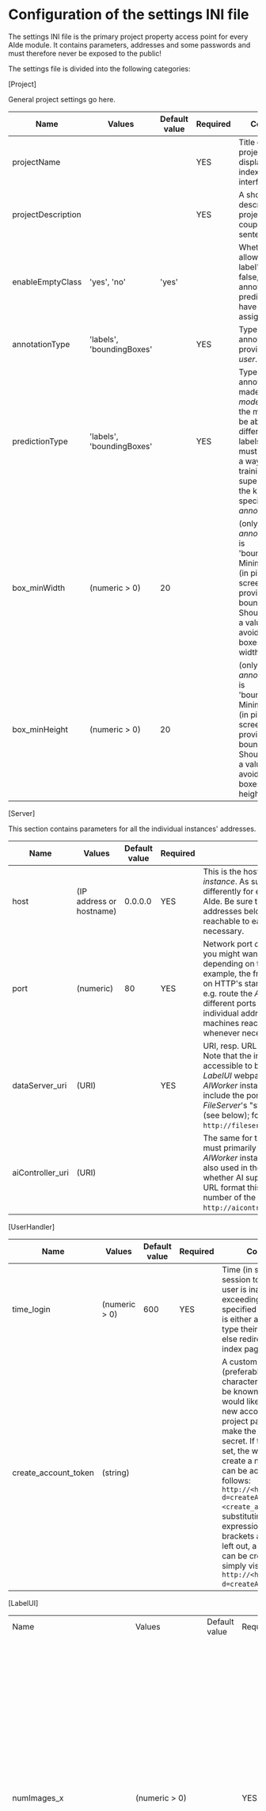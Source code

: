 # Configuration of the settings INI file

The settings INI file is the primary project property access point for every AIde module. It contains parameters, addresses and some passwords and must therefore never be exposed to the public!

The settings file is divided into the following categories:

[Project]

General project settings go here.

| Name |  Values | Default value | Required | Comments |
|--------------------|---------------------------|---------------|----------|-----------------------------------------------------------------------------------------------------------------------------------------------------------------------------------------------------------------------------------------|
| projectName |  |  | YES |  Title of the project. Will be displayed on the index and interface pages. |
| projectDescription |  |  | YES | A short description of the project in a couple of sentences. |
| enableEmptyClass | 'yes', 'no' | 'yes' |  | Whether or not to allow the "no label" class. If false, every annotation or prediction must have a label class assigned. |
| annotationType | 'labels', 'boundingBoxes' |  | YES | Type of annotations to be provided by the _user_. |
| predictionType | 'labels', 'boundingBoxes' |  | YES |  Type of annotations made by the _AI model_. Note that the model must be able to handle differing kinds of labels (i.e., it must implement a way to get training supervision from the kind of labels specified under _annotationType_). |
| box_minWidth | (numeric > 0) | 20 |  | (only needed if _annotationType_ is 'boundingBoxes') Minimum width (in pixels on the screen) for user-provided bounding boxes. Should be set to a value that avoids collapsing boxes into zero-width sizes. |
| box_minHeight | (numeric > 0) | 20 |  | (only needed if _annotationType_ is 'boundingBoxes') Minimum height  (in pixels on the screen) for user-provided bounding boxes. Should be  set to a value that avoids collapsing boxes into zero-height sizes. |


[Server]

This section contains parameters for all the individual instances' addresses.

| Name | Values | Default value | Required | Comments |
|------------------|--------------------------|---------------|----------|-----------------------------------------------------------------------------------------------------------------------------------------------------------------------------------------------------------------------------------------------------------------------------------------------------------------------------------------------------------------------------------------------------|
| host | (IP address or hostname) | 0.0.0.0 | YES | This is the host IP address _of the current instance_. As such, it might need to be set differently for every machine taking part in AIde. Be sure to change the individual addresses below to make the machines reachable to each other, whenever necessary. |
| port | (numeric) | 80 | YES | Network port _of the current instance_. Again, you might want to specify custom values depending on the machine here. For example, the frontend (_LabelUI_) might run on HTTP's standard port 80, but you can e.g. route the _AIWorker_ instances through different ports here.  Be sure to change the individual addresses below to make the machines reachable to each other, whenever necessary. |
| dataServer_uri | (URI) |  | YES | URI, resp. URL of the _FileServer_ instance. Note that the instance needs to be accessible to both the users accessing the _LabelUI_ webpage, as well as to any running _AIWorker_ instance.  In URL format this may include the port number **and** the _FileServer_'s "staticfiles_uri" parameter too (see below); for example: `http://fileserver.domain.com:67742/files`. |
| aiController_uri | (URI) |  |  | The same for the _AIController_ instance. This must primarily be accessible to running _AIWorker_ instances, but the value of it is also used in the frontend to determine whether AI support is enabled or not.  In URL format this may include the port number of the  _AIController_ too; for example:  `http://aicontroller.domain.com:67743`. |



[UserHandler]

| Name | Values | Default value | Required | Comments |
|----------------------|---------------|---------------|----------|--------------------------------------------------------------------------------------------------------------------------------------------------------------------------------------------------------------------------------------------------------------------------------------------------------------------------------------------------------------------------------------------------------------------------------------------------------------------------------------------------------------|
| time_login | (numeric > 0) | 600 | YES |  Time (in seconds) for a session to last if the user is inactive. Upon exceeding the threshold specified here, the user is either asked to re-type their password, or else redirected to the index page. |
| create_account_token | (string) |  |  | A custom string of (preferably) random characters required to be known to users who would like to create a new account on the project page. This is to make the project semi-secret. If this value is set, the webpage to create a new account can be accessed as follows: `http://<hostname>/?d=createAccount&t=<create_account_token>`, substituting the expressions in angular brackets accordingly. If left out, a new account can be created by simply visiting:  `http://<hostname>/?d=createAccount`. |


[LabelUI]



|  |  |  |  |  |
|------------------------------|--------------------------|-----------------|----------|-----------------------------------------------------------------------------------------------------------------------------------------------------------------------------------------------------------------------------------------------------------------------------------------------------------------------------------------------------------------------------------------------------------------------------------------------------------------------------------------------|
| Name | Values | Default value | Required | Comments |
| numImages_x | (numeric > 0) |  | YES | Number of images in horizontal direction to show on the interface page at a time. This follows [Bootstrap](https://getbootstrap.com/)'s 12-column layout, so numbers must be divisible accordingly. You might want to increase this number for classification tasks having images with large objects, or else set to a low value (e.g. 1) for detection projects and/or small targets. |
| numImages_y | (numeric > 0) |  | YES | Number of images in vertical direction to show on the interface page at a time. You might want to increase this number for classification tasks having  images with large objects, or else set to a low value (e.g. 1) for  detection projects and/or small targets. |
| showPredictions | 'yes' | 'no' | 'yes' |  | If set to 'yes', model predictions in/of an image _might_ be shown to the user, if all further requirements match as well (see below). |
| showPredictions_minConf | (numeric) | 0.5 |  | Minimum confidence value per prediction to be shown to the user in the interface. |
| carryOverPredictions | 'yes' | 'no' | 'no' |  | If set to 'yes', predictions _might_ get "carried over", meaning that they will automatically be converted into annotations at loading time.  Note that this also works if the type of predictions and annotations (labels, bounding boxes, etc.) differ--see below. |
| carryOverPredictions_minConf | (numeric) | 0.75 |  | Minimum confidence value per prediction to be converted to an annotation. |
| carryOverRule | 'maxConfidence' | 'mode' | 'maxConfidence' |  | Required in case when the annotation and prediction types differ; in particular in a "many-to-one" mapping (e.g. predictions = bounding boxes, annotations = labels). If set to "maxConfidence", the label class of the prediction with the highest confidence value (per image) will be used. If set to "mode", the most frequently occurring label class of all the predictions in the image will be assigned as the image-wide label. Has no effect if the annotation type is != "labels". |


[AIController]



|  |  |  |  |  |
|---------------------------|-----------------|------------------|----------|-------------------------------------------------------------------------------------------------------------------------------------------------------------------------------------------------------------------------------------------------------------------------------------------------------------------------------------------------|
| Name | Values | Default value | Required | Comments |
| broker_URL | (URL) | amqp://localhost | YES | URL under which the message broker (RabbitMQ, Redis, etc.) can be reached. This might include an access username, password, port and trailing specifier (e.g. queue). Refer to the individual frameworks for details. |
| result_backend | (URL) | rpc:// | YES | Backend URL under which status updates and results are fetched. If the broker type is RabbitMQ, this can be left as `rpc://`, regardless of the machine the RabbitMQ broker is running on. If it is Redis, you might need to specify the server address of the machine running Redis. |
| model_lib_path | (Python import) |  | YES | Import path of the AI model class to use. Note that the class definition of the model must be accessible from the Python path. For example: if you wish to use the built-in PyTorch RetinaNet detector: `ai.models.pytorch.detection.retinanet.RetinaNet`. |
| model_options_path | (path) |  |  | File path for a JSON-encoded file listing options for the AI model class. Depending on the implementation of the AI model, this can or can not be left empty. |
| al_criterion_lib_path | (Python import) |  | YES | Import path of the Active Learning (AL) criterion to use. Note that the class definition of the AL ranker must be accessible from the Python path. For example: the built-in criteria (Breaking Ties, max confidence) can be specified as follows: ``` ai.al.builtins.breakingties.BreakingTies ai.al.builtins.maxconfidence.MaxConfidence  ``` |
| al_criterion_options_path | (path) |  |  | File path for a JSON-encoded file listing options for the AL ranker. |
| numImages_autoTrain | (numeric) | -1 |  | Number of images that need to be annotated after the last model state creation to automatically start training the model. Large numbers may result in "higher-quality" models (exposed to more training images); small numbers can produce quick model update successions. Leave out or set to -1 to disable auto-training. |

TODO: more...